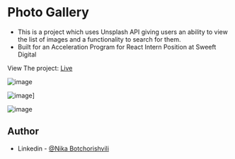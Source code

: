 # Photo Gallery

- This is a project which uses Unsplash API giving users an ability to view the list of images and a functionality to search for them.
- Built for an Acceleration Program for React Intern Position at Sweeft Digital

View The project: [Live](https://photo-gallery-umber-omega.vercel.app/)

![image](https://github.com/NikaBotchorishvili/photo_gallery/assets/58900787/c9aeecb8-1f8c-4ab8-b375-b15dea4115ba)

![image](https://github.com/NikaBotchorishvili/photo_gallery/assets/58900787/9da93731-a012-4c47-a11f-e85fdede3d03)]

![image](https://github.com/NikaBotchorishvili/photo_gallery/assets/58900787/739251ac-bffb-4d6d-80e6-bfc58b1bc951)


## Author

- Linkedin - [@Nika Botchorishvili](https://www.linkedin.com/in/nika-botchorishvili-a27b09234/)

